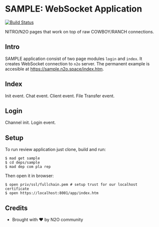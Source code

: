 SAMPLE: WebSocket Application
=============================

[![Build Status](https://travis-ci.com/synrc/sample.svg?branch=master)](https://travis-ci.com/synrc/sample)

NITRO/N2O pages that work on top of raw COWBOY/RANCH connections.

Intro
-----

SAMPLE application consist of two page modules `login` and `index`.
It creates WebSocket connection to `n2o` server.
The permanent example is accesible at <a href="https://sample.n2o.space/index.htm">https://sample.n2o.space/index.htm</a>.

Index
-----

Init event.
Chat event.
Client event.
File Transfer event.

Login
-----

Channel init.
Login event.

Setup
-----

To run review application just clone, build and run:

```
$ mad get sample
$ cd deps/sample
$ mad dep com pla rep
```

Then open it in browser:

```
$ open priv/ssl/fullchain.pem # setup trust for our localhost certificate
$ open https://localhost:8001/app/index.htm
```

Credits
-------
* Brought with ❤ by N2O community
